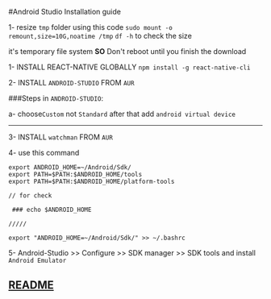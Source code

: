 #Android Studio Installation guide

1- resize `tmp` folder  using this code 
`sudo mount -o remount,size=10G,noatime /tmp`
`df -h` to check the size 

it's temporary file system **SO** Don't reboot until you finish the download 


1- INSTALL REACT-NATIVE GLOBALLY 
`npm install -g react-native-cli`

2- INSTALL `ANDROID-STUDIO` FROM `AUR`

###Steps in `ANDROID-STUDIO`:

a- choose`Custom` not `Standard` after that add `android virtual device`

---

3- INSTALL `watchman` FROM `AUR`

4- use this command 
```
export ANDROID_HOME=~/Android/Sdk/
export PATH=$PATH:$ANDROID_HOME/tools
export PATH=$PATH:$ANDROID_HOME/platform-tools

// for check 

 ### echo $ANDROID_HOME

/////

export "ANDROID_HOME=~/Android/Sdk/" >> ~/.bashrc

```


5- Android-Studio >> Configure >>  SDK manager >> SDK tools and install `Android Emulator` 


 ## [README](README.md)
 
